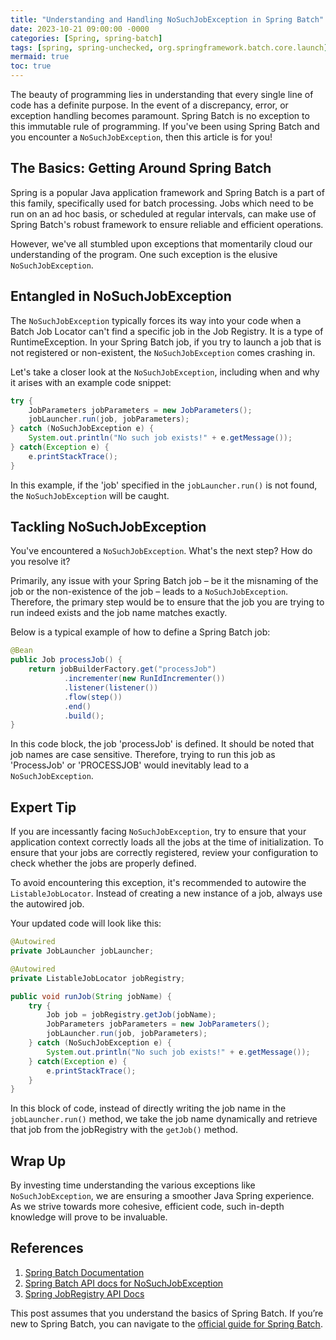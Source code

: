 ```yaml
---
title: "Understanding and Handling NoSuchJobException in Spring Batch"
date: 2023-10-21 09:00:00 -0000
categories: [Spring, spring-batch]
tags: [spring, spring-unchecked, org.springframework.batch.core.launch]
mermaid: true
toc: true
---
```



The beauty of programming lies in understanding that every single line of code has a definite purpose. In the event of a discrepancy, error, or exception handling becomes paramount. Spring Batch is no exception to this immutable rule of programming. If you've been using Spring Batch and you encounter a `NoSuchJobException`, then this article is for you!

## The Basics: Getting Around Spring Batch

Spring is a popular Java application framework and Spring Batch is a part of this family, specifically used for batch processing. Jobs which need to be run on an ad hoc basis, or scheduled at regular intervals, can make use of Spring Batch's robust framework to ensure reliable and efficient operations.

However, we've all stumbled upon exceptions that momentarily cloud our understanding of the program. One such exception is the elusive `NoSuchJobException`.

## Entangled in NoSuchJobException

The `NoSuchJobException` typically forces its way into your code when a Batch Job Locator can't find a specific job in the Job Registry. It is a type of RuntimeException. In your Spring Batch job, if you try to launch a job that is not registered or non-existent, the `NoSuchJobException` comes crashing in.

Let's take a closer look at the `NoSuchJobException`, including when and why it arises with an example code snippet:

```java
try {
    JobParameters jobParameters = new JobParameters();
    jobLauncher.run(job, jobParameters);
} catch (NoSuchJobException e) {
    System.out.println("No such job exists!" + e.getMessage());
} catch(Exception e) {
    e.printStackTrace();
}
```

In this example, if the 'job' specified in the `jobLauncher.run()` is not found, the `NoSuchJobException` will be caught.

## Tackling NoSuchJobException

You've encountered a `NoSuchJobException`. What's the next step? How do you resolve it? 

Primarily, any issue with your Spring Batch job – be it the misnaming of the job or the non-existence of the job – leads to a `NoSuchJobException`. Therefore, the primary step would be to ensure that the job you are trying to run indeed exists and the job name matches exactly.

Below is a typical example of how to define a Spring Batch job:

```java
@Bean
public Job processJob() {
    return jobBuilderFactory.get("processJob")
            .incrementer(new RunIdIncrementer())
            .listener(listener())
            .flow(step())
            .end()
            .build();
}
```

In this code block, the job 'processJob' is defined. It should be noted that job names are case sensitive. Therefore, trying to run this job as 'ProcessJob' or 'PROCESSJOB' would inevitably lead to a `NoSuchJobException`.

## Expert Tip

If you are incessantly facing `NoSuchJobException`, try to ensure that your application context correctly loads all the jobs at the time of initialization. To ensure that your jobs are correctly registered, review your configuration to check whether the jobs are properly defined.

To avoid encountering this exception, it's recommended to autowire the `ListableJobLocator`. Instead of creating a new instance of a job, always use the autowired job.

Your updated code will look like this:

``` java
@Autowired
private JobLauncher jobLauncher;

@Autowired
private ListableJobLocator jobRegistry;

public void runJob(String jobName) {
    try {
        Job job = jobRegistry.getJob(jobName);
        JobParameters jobParameters = new JobParameters();
        jobLauncher.run(job, jobParameters);
    } catch (NoSuchJobException e) {
        System.out.println("No such job exists!" + e.getMessage());
    } catch(Exception e) {
        e.printStackTrace();
    }
}
```

In this block of code, instead of directly writing the job name in the `jobLauncher.run()` method, we take the job name dynamically and retrieve that job from the jobRegistry with the `getJob()` method.

## Wrap Up

By investing time understanding the various exceptions like `NoSuchJobException`, we are ensuring a smoother Java Spring experience. As we strive towards more cohesive, efficient code, such in-depth knowledge will prove to be invaluable.

## References
1. [Spring Batch Documentation](https://docs.spring.io/spring-batch/docs/current/reference/html/index.html)
2. [Spring Batch API docs for NoSuchJobException](https://docs.spring.io/spring-batch/docs/current/api/org/springframework/batch/core/configuration/NoSuchJobException.html)
3. [Spring JobRegistry API Docs](https://docs.spring.io/spring-batch/docs/current/api/org/springframework/batch/core/configuration/ListableJobRegistry.html)

This post assumes that you understand the basics of Spring Batch. If you’re new to Spring Batch, you can navigate to the [official guide for Spring Batch](https://spring.io/guides/gs/batch-processing/).
